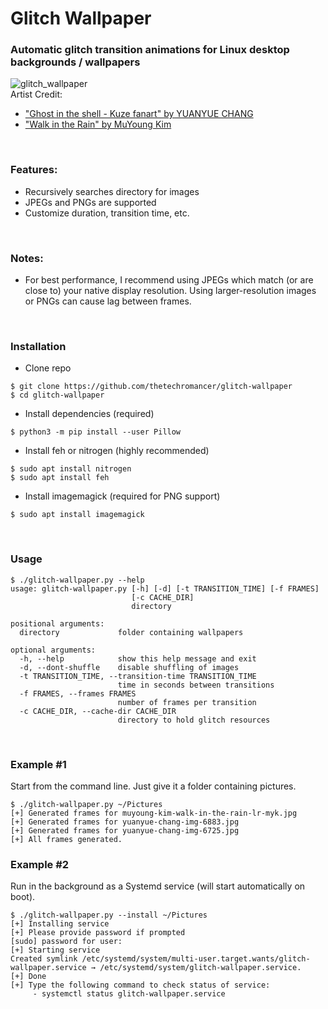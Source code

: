 # Glitch Wallpaper
### Automatic glitch transition animations for Linux desktop backgrounds / wallpapers

![glitch_wallpaper](https://orig00.deviantart.net/ef8c/f/2019/034/d/c/glitch_gif_2_by_thetechromancer-dcytyaw.gif "Glitch Wallpaper Demo")
<br>
Artist Credit:
- ["Ghost in the shell - Kuze fanart" by YUANYUE CHANG](https://www.artstation.com/artwork/JYDyd)
- ["Walk in the Rain" by MuYoung Kim](https://www.artstation.com/artwork/w86knL)
<br>

### Features:
- Recursively searches directory for images
- JPEGs and PNGs are supported
- Customize duration, transition time, etc.

<br>

### Notes:
- For best performance, I recommend using JPEGs which match (or are close to) your native display resolution.  Using larger-resolution images or PNGs can cause lag between frames.

<br>

### Installation
- Clone repo
~~~
$ git clone https://github.com/thetechromancer/glitch-wallpaper
$ cd glitch-wallpaper
~~~
- Install dependencies (required)
~~~
$ python3 -m pip install --user Pillow
~~~
- Install feh or nitrogen (highly recommended)
~~~
$ sudo apt install nitrogen
$ sudo apt install feh
~~~
- Install imagemagick (required for PNG support)
~~~
$ sudo apt install imagemagick
~~~

<br>

### Usage
~~~
$ ./glitch-wallpaper.py --help
usage: glitch-wallpaper.py [-h] [-d] [-t TRANSITION_TIME] [-f FRAMES]
                           [-c CACHE_DIR]
                           directory

positional arguments:
  directory             folder containing wallpapers

optional arguments:
  -h, --help            show this help message and exit
  -d, --dont-shuffle    disable shuffling of images
  -t TRANSITION_TIME, --transition-time TRANSITION_TIME
                        time in seconds between transitions
  -f FRAMES, --frames FRAMES
                        number of frames per transition
  -c CACHE_DIR, --cache-dir CACHE_DIR
                        directory to hold glitch resources
~~~

<br>

### Example #1
Start from the command line.  Just give it a folder containing pictures.
~~~
$ ./glitch-wallpaper.py ~/Pictures
[+] Generated frames for muyoung-kim-walk-in-the-rain-lr-myk.jpg          
[+] Generated frames for yuanyue-chang-img-6883.jpg          
[+] Generated frames for yuanyue-chang-img-6725.jpg          
[+] All frames generated.
~~~

### Example #2
Run in the background as a Systemd service (will start automatically on boot).
~~~
$ ./glitch-wallpaper.py --install ~/Pictures
[+] Installing service
[+] Please provide password if prompted
[sudo] password for user: 
[+] Starting service
Created symlink /etc/systemd/system/multi-user.target.wants/glitch-wallpaper.service → /etc/systemd/system/glitch-wallpaper.service.
[+] Done
[+] Type the following command to check status of service:
     - systemctl status glitch-wallpaper.service
~~~
